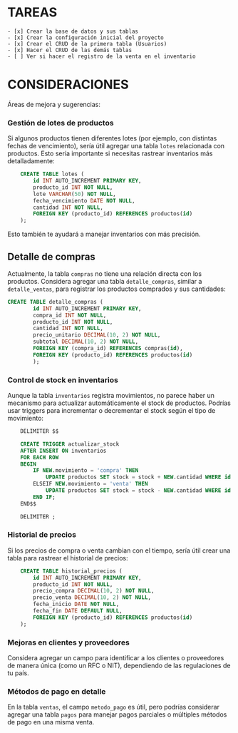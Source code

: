 # TAREAS

    - [x] Crear la base de datos y sus tablas
    - [x] Crear la configuración inicial del proyecto
    - [x] Crear el CRUD de la primera tabla (Usuarios)
    - [x] Hacer el CRUD de las demás tablas
    - [ ] Ver si hacer el registro de la venta en el inventario

# CONSIDERACIONES

Áreas de mejora y sugerencias:

### Gestión de lotes de productos

Si algunos productos tienen diferentes lotes (por ejemplo, con distintas fechas de vencimiento), sería útil agregar una tabla `lotes` relacionada con productos. Esto sería importante si necesitas rastrear inventarios más detalladamente:

```sql
    CREATE TABLE lotes (
        id INT AUTO_INCREMENT PRIMARY KEY,
        producto_id INT NOT NULL,
        lote VARCHAR(50) NOT NULL,
        fecha_vencimiento DATE NOT NULL,
        cantidad INT NOT NULL,
        FOREIGN KEY (producto_id) REFERENCES productos(id)
    );
```

Esto también te ayudará a manejar inventarios con más precisión.

## Detalle de compras

Actualmente, la tabla `compras` no tiene una relación directa con los productos. Considera agregar una tabla `detalle_compras`, similar a `detalle_ventas`, para registrar los productos comprados y sus cantidades:

```sql
CREATE TABLE detalle_compras (
        id INT AUTO_INCREMENT PRIMARY KEY,
        compra_id INT NOT NULL,
        producto_id INT NOT NULL,
        cantidad INT NOT NULL,
        precio_unitario DECIMAL(10, 2) NOT NULL,
        subtotal DECIMAL(10, 2) NOT NULL,
        FOREIGN KEY (compra_id) REFERENCES compras(id),
        FOREIGN KEY (producto_id) REFERENCES productos(id)
        );
```

### Control de stock en inventarios

Aunque la tabla `inventarios` registra movimientos, no parece haber un mecanismo para actualizar automáticamente el stock de productos. Podrías usar triggers para incrementar o decrementar el stock según el tipo de movimiento:

```sql
    DELIMITER $$

    CREATE TRIGGER actualizar_stock
    AFTER INSERT ON inventarios
    FOR EACH ROW
    BEGIN
        IF NEW.movimiento = 'compra' THEN
            UPDATE productos SET stock = stock + NEW.cantidad WHERE id = NEW.producto_id;
        ELSEIF NEW.movimiento = 'venta' THEN
            UPDATE productos SET stock = stock - NEW.cantidad WHERE id = NEW.producto_id;
        END IF;
    END$$

    DELIMITER ;
```

### Historial de precios

Si los precios de compra o venta cambian con el tiempo, sería útil crear una tabla para rastrear el historial de precios:

```sql
    CREATE TABLE historial_precios (
        id INT AUTO_INCREMENT PRIMARY KEY,
        producto_id INT NOT NULL,
        precio_compra DECIMAL(10, 2) NOT NULL,
        precio_venta DECIMAL(10, 2) NOT NULL,
        fecha_inicio DATE NOT NULL,
        fecha_fin DATE DEFAULT NULL,
        FOREIGN KEY (producto_id) REFERENCES productos(id)
    );
```

### Mejoras en clientes y proveedores

Considera agregar un campo para identificar a los clientes o proveedores de manera única (como un RFC o NIT), dependiendo de las regulaciones de tu país.

### Métodos de pago en detalle

En la tabla `ventas`, el campo `metodo_pago` es útil, pero podrías considerar agregar una tabla `pagos` para manejar pagos parciales o múltiples métodos de pago en una misma venta.
